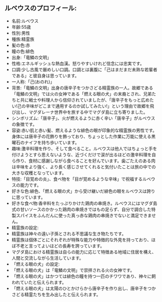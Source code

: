 ## ルベウスのプロフィール:

* 名前:ルベウス
* 年齢:55歳
* 性別:男性
* 種族:精霊族
* 髪の色:赤
* 瞳の色:緋色
* 出身:「竜鱗の文明」
* 性格:エネルギッシュな熱血漢。怒りやすいけれど信念には忠実です。
* 口調:少し古風で厳めしい口調。口調とは裏腹に「己はまだまだ未熟な若輩者である」と彼自身は思っています。
* 一人称:「己(おのれ)」
* 背景:「竜鱗の文明」出身の唐辛子をつかさどる精霊族の一人。故郷である「竜鱗の文明」では火の女神である「燃える眼の犬」の末裔とされ、兄弟たちと共に戦士や料理人から信仰されていましたが、「唐辛子をもっと広めたい!己の辛味がどこまで通用するのか試してみたい!」という理由で故郷を飛び出し、マグダレーナ世界中を旅する中でマグダ島に立ち寄りました。
* シンボリズム:「唐辛子」、火が燃えるように赤く辛い「唐辛子」がルベウスの象徴です。
* 容姿:赤い肌と赤い髪、燃えるような緋色の眼が印象的な精霊族の男性です。身体には唐辛子の花飾りを飾っており、ちょっとした作業に万能に使える黒曜石のナイフを持ち歩いています。
* 趣味:激辛料理を作り、そして食べること。ルベウスは他人ではちょっと手を付けようとすら思えないような、近づくだけで涙が出るほどの激辛料理を自ら作り、食材に感謝しながら食べることを好んでいます。歯ごたえのある肉は辛味をより強く、より長く感じさせてくれると気付いたことは旅の中での大きな収穫となっています。
* 特技:「目覚めの炎」、食べ物を「目が覚めるような辛味」で祝福するルベウスの能力です。
* 好きな色:緋色、「燃える眼の犬」から受け継いだ緋色の眼をルベウスは誇りに思っています。
* 好きな食べ物:香辛料をたっぷりかけた鶏肉の串焼き。ルベウスにはマグダ島式の甘いソースのかかった鶏肉の串焼きではもの足らず、自分で調合した特製スパイスをふんだんに使った真っ赤な鶏肉の串焼きでないと満足できません。
* 精霊族の設定:
* 精霊族は神々の遠い子孫とされる不思議な生き物たちです。
* 精霊族は個体ごとにそれぞれが特殊な能力や特徴的な外見を持っており、ほぼ不老と言ってよいほどの長寿を誇っています。
* マグダ島における精霊族は自らの能力に応じて特徴ある地域に住居を構え、人間と交流しながら生活しています。
* 「燃える眼の犬」の設定:
* 「燃える眼の犬」は「竜鱗の文明」で崇拝される火の女神です。
* 「燃える眼の犬」はかつては緋色の瞳を持つ一匹のチワワであり、神々に飼われていたと伝えられます。
* 「燃える眼の犬」は太陽のひとかけらから唐辛子を作り出し、唐辛子をつかさどる精霊たちを生み出したと伝えられます。
